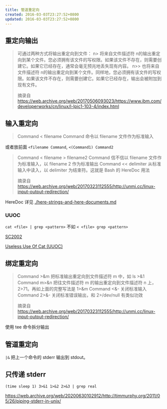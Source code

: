 ```yaml
---
title: 管道重定向
created: 2016-03-03T23:27:52+0800
updated: 2016-03-03T23:27:52+0800
---
```



## 重定向输出

> 可通过两种方式将输出重定向到文件：
> n>
> 将来自文件描述符 n的输出重定向到某个文件。您必须拥有该文件的写权限。如果该文件不存在，则需要创建它。如果它已经存在，通常会毫无预兆地丢失现有内容。
> n>>
> 也将来自文件描述符 n的输出重定向到某个文件。同样地，您必须拥有该文件的写权限。如果该文件不存在，则需要创建它。如果它已经存在，输出会被附加到现有文件。
>
> 摘录自 https://web.archive.org/web/20170506093023/https://www.ibm.com/developerworks/cn/linux/l-lpic1-103-4/index.html


## 输入重定向

> Command < filename	Command 命令以 filename 文件作为标准输入

或者放前面 `<filename Command`, `<(Command1) Command2`

> Command < filename > filename2	Command 信不信以 filename 文件作为标准输入，以 filename 2  作为标准输出
> Command << delimiter	从标准输入中读入，以  delimiter 为结束符。这就是 Bash 的 HereDoc 用法
>
> 摘录自 https://web.archive.org/web/20170323112555/http://unmi.cc/linux-input-output-redirection/

HereDoc 详见 [./here-strings-and-here-documents.md](./here-strings-and-here-documents.md)


### UUOC

`cat <file> | grep <pattern>` 不如 `< <file> grep <pattern>`

[SC2002](https://github.com/koalaman/shellcheck/wiki/SC2002)

[Useless Use Of Cat (UUOC)](https://www.wikiwand.com/en/Cat_\(Unix\)#Useless_use_of_cat)

## 绑定重定向

> Command  >&m	把标准输出重定向到文件描述符 m 中，如 ls >&1
> Command m>&n	把往文件描述符 m 的输出重定向到文件描述符 n 上，2>71。再如上面的完整写法是 1>&m
> Command <&-	关闭标准输入
> Command 2>&-	关闭标准错误输出，和 2>/dev/null 有类似功效
>
> 摘录自 https://web.archive.org/web/20170323112555/http://unmi.cc/linux-input-output-redirection/

使用 tee 命令拆分输出

## 管道重定向

`|&` 把上一个命令的 stderr 输出到 stdout。

## 只传递 stderr

`(time sleep 1) 3>&1 1>&2 2>&3 | grep real`

https://web.archive.org/web/20200630102912/http://timmurphy.org/2011/05/26/piping-stderr-in-unix/
